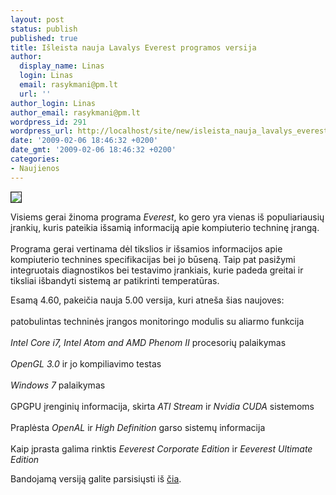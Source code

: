 ```yaml
---
layout: post
status: publish
published: true
title: Išleista nauja Lavalys Everest programos versija
author:
  display_name: Linas
  login: Linas
  email: rasykmani@pm.lt
  url: ''
author_login: Linas
author_email: rasykmani@pm.lt
wordpress_id: 291
wordpress_url: http://localhost/site/new/isleista_nauja_lavalys_everest_versija/
date: '2009-02-06 18:46:32 +0200'
date_gmt: '2009-02-06 18:46:32 +0200'
categories:
- Naujienos
---
```

<div class="imgright"><img src="http://svarke.technews.lt/everest.jpg" border="1" /></div>
<p>Visiems gerai žinoma programa <i>Everest</i>, ko gero yra vienas iš populiariausių įrankių, kuris pateikia išsamią informaciją apie kompiuterio techninę įrangą.<br />
<br />Programa gerai vertinama dėl tikslios ir išsamios informacijos apie kompiuterio technines specifikacijas bei jo būseną. Taip pat pasižymi integruotais diagnostikos bei testavimo įrankiais, kurie padeda greitai ir tiksliai išbandyti sistemą ar patikrinti temperatūras.</p>
<p>Esamą 4.60, pakeičia nauja 5.00 versija, kuri atneša šias naujoves:<br />
<br />patobulintas techninės įrangos monitoringo modulis su aliarmo funkcija<br />
<br /><i>Intel Core i7, Intel Atom and AMD Phenom II</i> procesorių palaikymas<br />
<br /><i>OpenGL 3.0</i> ir jo kompiliavimo testas<br />
<br /><i>Windows 7 </i> palaikymas<br />
<br />GPGPU įrenginių informacija, skirta <i>ATI Stream</i> ir <i>Nvidia CUDA</i> sistemoms<br />
<br />Praplėsta <i>OpenAL</i> ir <i>High Definition</i> garso sistemų informacija<br />
<br />Kaip įprasta galima rinktis <i>Eeverest Corporate Edition</i> ir <i>Eeverest Ultimate Edition</i></p>
<p>Bandojamą versiją galite parsisiųsti iš <a class="ns" href="http://www.lavalys.com/products.php?lang=en&page=11">čia</a>.</p>
